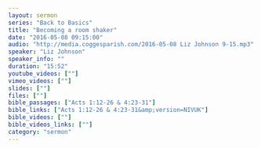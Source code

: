 ```yaml
---
layout: sermon
series: "Back to Basics"
title: "Becoming a room shaker"
date: "2016-05-08 09:15:00"
audio: "http://media.coggesparish.com/2016-05-08 Liz Johnson 9-15.mp3"
speaker: "Liz Johnson"
speaker_info: ""
duration: "15:52"
youtube_videos: [""]
vimeo_videos: [""]
slides: [""]
files: [""]
bible_passages: ["Acts 1:12-26 & 4:23-31"]
bible_links: ["Acts 1:12-26 & 4:23-31&amp;version=NIVUK"]
bible_videos: [""]
bible_videos_links: [""]
category: "sermon"
---
```

